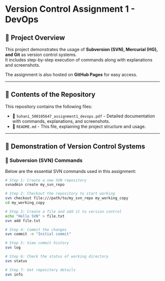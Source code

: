 # Version Control Assignment 1 - DevOps

## 📌 Project Overview  
This project demonstrates the usage of **Subversion (SVN), Mercurial (HG), and Git** as version control systems.  
It includes step-by-step execution of commands along with explanations and screenshots.  

The assignment is also hosted on **GitHub Pages** for easy access.  

---

## 📂 Contents of the Repository  
This repository contains the following files:  
- 📄 `Suhani_500105647_assignment1_devops.pdf` - Detailed documentation with commands, explanations, and screenshots.  
- 📜 `README.md` - This file, explaining the project structure and usage.  

---

## 🚀 Demonstration of Version Control Systems  

### **🔹 Subversion (SVN) Commands**  
Below are the essential SVN commands used in this assignment:  
```sh
# Step 1: Create a new SVN repository  
svnadmin create my_svn_repo  

# Step 2: Checkout the repository to start working  
svn checkout file:///path/to/my_svn_repo my_working_copy  
cd my_working_copy  

# Step 3: Create a file and add it to version control  
echo "Hello SVN" > file.txt  
svn add file.txt  

# Step 4: Commit the changes  
svn commit -m "Initial commit"  

# Step 5: View commit history  
svn log  

# Step 6: Check the status of working directory  
svn status  

# Step 7: Get repository details  
svn info  
